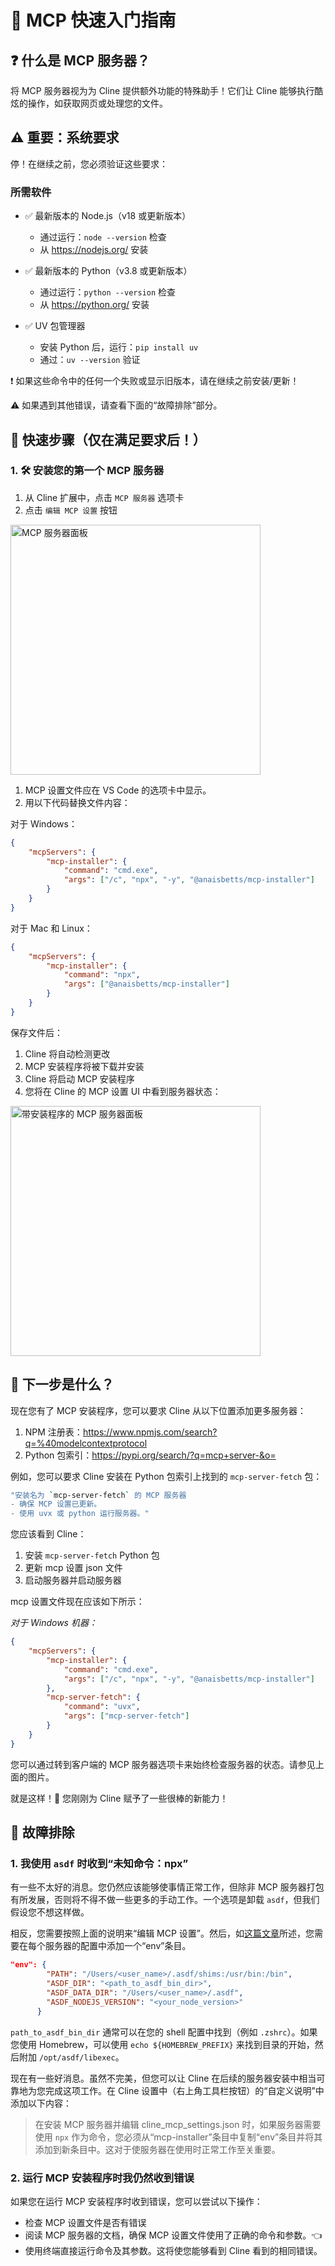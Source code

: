 # 🚀 MCP 快速入门指南

## ❓ 什么是 MCP 服务器？

将 MCP 服务器视为为 Cline 提供额外功能的特殊助手！它们让 Cline 能够执行酷炫的操作，如获取网页或处理您的文件。

## ⚠️ 重要：系统要求

停！在继续之前，您必须验证这些要求：

### 所需软件

-   ✅ 最新版本的 Node.js（v18 或更新版本）

    -   通过运行：`node --version` 检查
    -   从 <https://nodejs.org/> 安装

-   ✅ 最新版本的 Python（v3.8 或更新版本）

    -   通过运行：`python --version` 检查
    -   从 <https://python.org/> 安装

-   ✅ UV 包管理器
    -   安装 Python 后，运行：`pip install uv`
    -   通过：`uv --version` 验证

❗ 如果这些命令中的任何一个失败或显示旧版本，请在继续之前安装/更新！

⚠️ 如果遇到其他错误，请查看下面的“故障排除”部分。

## 🎯 快速步骤（仅在满足要求后！）

### 1. 🛠️ 安装您的第一个 MCP 服务器

1. 从 Cline 扩展中，点击 `MCP 服务器` 选项卡
1. 点击 `编辑 MCP 设置` 按钮

 <img src="https://github.com/user-attachments/assets/abf908b1-be98-4894-8dc7-ef3d27943a47" alt="MCP 服务器面板" width="400" />

1. MCP 设置文件应在 VS Code 的选项卡中显示。
1. 用以下代码替换文件内容：

对于 Windows：

```json
{
	"mcpServers": {
		"mcp-installer": {
			"command": "cmd.exe",
			"args": ["/c", "npx", "-y", "@anaisbetts/mcp-installer"]
		}
	}
}
```

对于 Mac 和 Linux：

```json
{
	"mcpServers": {
		"mcp-installer": {
			"command": "npx",
			"args": ["@anaisbetts/mcp-installer"]
		}
	}
}
```

保存文件后：

1. Cline 将自动检测更改
2. MCP 安装程序将被下载并安装
3. Cline 将启动 MCP 安装程序
4. 您将在 Cline 的 MCP 设置 UI 中看到服务器状态：

<img src="https://github.com/user-attachments/assets/2abbb3de-e902-4ec2-a5e5-9418ed34684e" alt="带安装程序的 MCP 服务器面板" width="400" />

## 🤔 下一步是什么？

现在您有了 MCP 安装程序，您可以要求 Cline 从以下位置添加更多服务器：

1. NPM 注册表：<https://www.npmjs.com/search?q=%40modelcontextprotocol>
2. Python 包索引：<https://pypi.org/search/?q=mcp+server-&o=>

例如，您可以要求 Cline 安装在 Python 包索引上找到的 `mcp-server-fetch` 包：

```bash
"安装名为 `mcp-server-fetch` 的 MCP 服务器
- 确保 MCP 设置已更新。
- 使用 uvx 或 python 运行服务器。"
```

您应该看到 Cline：

1. 安装 `mcp-server-fetch` Python 包
1. 更新 mcp 设置 json 文件
1. 启动服务器并启动服务器

mcp 设置文件现在应该如下所示：

_对于 Windows 机器：_
```json
{
	"mcpServers": {
		"mcp-installer": {
			"command": "cmd.exe",
			"args": ["/c", "npx", "-y", "@anaisbetts/mcp-installer"]
		},
		"mcp-server-fetch": {
			"command": "uvx",
			"args": ["mcp-server-fetch"]
		}
	}
}
```

您可以通过转到客户端的 MCP 服务器选项卡来始终检查服务器的状态。请参见上面的图片。

就是这样！🎉 您刚刚为 Cline 赋予了一些很棒的新能力！

## 📝 故障排除

### 1. 我使用 `asdf` 时收到“未知命令：npx”

有一些不太好的消息。您仍然应该能够使事情正常工作，但除非 MCP 服务器打包有所发展，否则将不得不做一些更多的手动工作。一个选项是卸载 `asdf`，但我们假设您不想这样做。

相反，您需要按照上面的说明来“编辑 MCP 设置”。然后，如[这篇文章](https://dev.to/cojiroooo/mcp-using-node-on-asdf-382n)所述，您需要在每个服务器的配置中添加一个“env”条目。

```json
"env": {
        "PATH": "/Users/<user_name>/.asdf/shims:/usr/bin:/bin",
        "ASDF_DIR": "<path_to_asdf_bin_dir>",
        "ASDF_DATA_DIR": "/Users/<user_name>/.asdf",
        "ASDF_NODEJS_VERSION": "<your_node_version>"
      }
```

`path_to_asdf_bin_dir` 通常可以在您的 shell 配置中找到（例如 `.zshrc`）。如果您使用 Homebrew，可以使用 `echo ${HOMEBREW_PREFIX}` 来找到目录的开始，然后附加 `/opt/asdf/libexec`。

现在有一些好消息。虽然不完美，但您可以让 Cline 在后续的服务器安装中相当可靠地为您完成这项工作。在 Cline 设置中（右上角工具栏按钮）的“自定义说明”中添加以下内容：

> 在安装 MCP 服务器并编辑 cline_mcp_settings.json 时，如果服务器需要使用 `npx` 作为命令，您必须从“mcp-installer”条目中复制“env”条目并将其添加到新条目中。这对于使服务器在使用时正常工作至关重要。

### 2. 运行 MCP 安装程序时我仍然收到错误

如果您在运行 MCP 安装程序时收到错误，您可以尝试以下操作：

-   检查 MCP 设置文件是否有错误
-   阅读 MCP 服务器的文档，确保 MCP 设置文件使用了正确的命令和参数。👈
-   使用终端直接运行命令及其参数。这将使您能够看到 Cline 看到的相同错误。